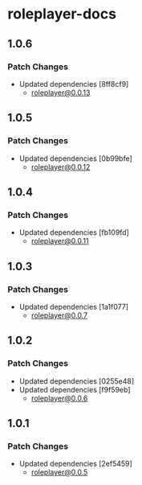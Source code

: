 # roleplayer-docs

## 1.0.6

### Patch Changes

- Updated dependencies [8ff8cf9]
  - roleplayer@0.0.13

## 1.0.5

### Patch Changes

- Updated dependencies [0b99bfe]
  - roleplayer@0.0.12

## 1.0.4

### Patch Changes

- Updated dependencies [fb109fd]
  - roleplayer@0.0.11

## 1.0.3

### Patch Changes

- Updated dependencies [1a1f077]
  - roleplayer@0.0.7

## 1.0.2

### Patch Changes

- Updated dependencies [0255e48]
- Updated dependencies [f9f59eb]
  - roleplayer@0.0.6

## 1.0.1

### Patch Changes

- Updated dependencies [2ef5459]
  - roleplayer@0.0.5

